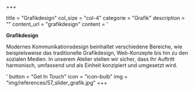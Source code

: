 +++

  title = "Grafikdesign"
  col_size = "col-4"
  categorie = "Grafik"
  description = ""
  content_url = "grafikdesign"
  content = '<p><strong>Grafikdesign</strong></p><p>Modernes Kommunikationsdesign beinhaltet verschiedene Bereiche, wie beispielsweise das traditionelle Grafikdesign, Web-Konzepte bis hin zu den sozialen Medien. In unserem Atelier stellen wir sicher, dass Ihr Auftritt harmonisch, umfassend und als Einheit konzipiert und umgesetzt wird.</p>'
  button = "Get In Touch"
  icon = "icon-bulb"
  img = "img/references/57_slider_grafik.jpg"
+++

<!--more-->